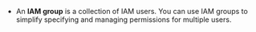 * An **IAM group** is a collection of IAM users. You can use IAM groups to simplify specifying and managing permissions for multiple users.